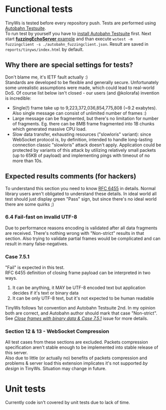 # Functional tests
TinyWs is tested before every repository push. Tests are performed using [Autobahn Testsuite](http://autobahn.ws/testsuite/usage.html).  
To run test by yourself you have to [install Autobahn Testsuite](http://autobahn.ws/testsuite/installation.html#installation) first. Next start [**fuzzingEchoServer** example](https://github.com/kiler129/TinyWs/blob/master/examples/fuzzingEchoServer.php) and than execute `wstest -m fuzzingclient -s ./autobahn_fuzzingclient.json`. Result are saved in `reports/tinyws/index.html` by default.

## Why there are special settings for tests?
Don't blame me, it's IETF fault actually :)  
Standards are developed to be flexible and generally secure. Unfortunately some unrealistic assumptions were made, which could lead to real-world DoS.
Of course list below isn't closed - our users (and @kolorafa) invention is incredible:
  * Single(!) frame take up to 9,223,372,036,854,775,808 (~9.2 exabytes). Also single message can consist of unlimited number of frames :)
  * Large message can be fragmented, but there's no limitation for number of fragments. Eg. there can be 8MB frame fragmented into 1B chunks which generated massive CPU load.
  * Slow data transfer, exhausting resources ("slowloris" variant): since WebSocket protocol is, by definition, intended to handle long-lasting connection classic "slowloris" attack doesn't apply. Application could be protected by variants of this attack by utilizing relatively small packets (up to 65KB of payload) and implementing pings with timeout of no more than 10s.

## Expected results comments (for hackers)
To understand this section you need to know [RFC 6455](https://tools.ietf.org/html/rfc6455) in details. Normal library users aren't obligated to understand these details. 
In ideal world all test should just display green "Pass" sign, but since there's no ideal world there are some quirks ;)

### 6.4 Fail-fast on invalid UTF-8
Due to performance reasons encoding is validated after all data fragments are received. There's nothing wrong with "Non-strict" results in that section. Also trying to validate partial frames would be complicated and can result in many false-negatives.

### Case 7.5.1
"Fail" is expected in this test.  
RFC 6455 definition of closing frame payload can be interpreted in two ways.
  1. It can be anything, it MAY be UTF-8 encoded text but application decides if it's text or binary data
  2. It can be only UTF-8 text, but it's not expected to be human readable
  
TinyWs follows 1st convention and Autobahn Testsuite 2nd. In my opinion both are correct, and Autobahn author should mark that case "Non-strict".
See [*Close frames with binary data & Case 7.5.1*](https://github.com/tavendo/AutobahnTestSuite/issues/43) issue for more details.

### Section 12 & 13 - WebSocket Compression
All test cases from these sections are excluded. Packets compression specification aren't stable enough to be implemented into stable release of this server.  
Also due to little (or actually no) benefits of packets compression and problems & server load this extension implicates it's not supported *by design* in TinyWs. Situation may change in future.

# Unit tests
Currently code isn't covered by unit tests due to lack of time.
